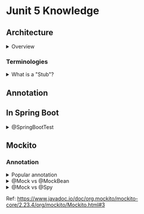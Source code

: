 # Junit 5 Knowledge
## Architecture
<details>
  <summary>Overview</summary>
  <br/>
  
  ![](images/detailed_JUnit_5_architecture.png)
  
  Ref: https://nipafx.dev/junit-5-architecture-jupiter/
  
</details>

### Terminologies

<details>
  <summary>What is a "Stub"?</summary>
  <br/>
  
  Stub objects provide canned responses (and can be autogenerated by helper libraries), but typically do not directly cause the unit test to fail.
  
  ```
  @Test
  public void whenUseSpyAnnotation_thenSpyIsInjectedCorrectly() {
      spiedList.add("one");
      spiedList.add("two");

      Mockito.verify(spiedList).add("one");
      Mockito.verify(spiedList).add("two");

      assertEquals(2, spiedList.size());

      Mockito.doReturn(100).when(spiedList).size(); \\stub
      assertEquals(100, spiedList.size());
  }
  ```
  
  Ref: https://stackoverflow.com/questions/463278/what-is-a-stub
</details>

## Annotation
## In Spring Boot

<details>
  <summary>@SpringBootTest</summary>
  <br/>
  
  Ref: https://reflectoring.io/spring-boot-test/
  
</details>

## Mockito
### Annotation
<details>
  <summary>Popular annotation</summary>
  <br/>
  
  Annotation | Description |
  --- | --- |
  @Mock | Use to create and inject mocked instances without having to call `Mockito.mock` manually. |
  @Spy | Part of the object will be mocked and part will use real method invocations. |
  @Captor | To capture **arguments** that are passed to the methods of mocked objects.  |
  @InjectMocks |  |
   
  + Ref: https://www.baeldung.com/mockito-annotations
  + Ref: https://medium.com/javarevisited/argument-capturing-a-must-know-unit-testing-technique-e88b3a6a6af1
  
</details>
<details>
  <summary>@Mock vs @MockBean</summary>
  <br/>
  
  **@Mock**
  
  This annotation is a shorthand for the `Mockito.mock()` method. The `Mockito.mock()` method allows us to create a mock object of a class or an interface. 
  
  **@MockBean**
  
  Use the `@MockBean` to add mock objects to the _Spring application context_.
   
  Ref: https://www.baeldung.com/java-spring-mockito-mock-mockbean
  
</details>
<details>
  <summary>@Mock vs @Spy</summary>
  <br/>
  
  Mock| Spy |
  --- | --- |
  A mock in mockito is a normal mock | A spy in mockito is a partial mock | A spy in mockito is a partial mock
  allows you to stub invocations; that is, return specific values out of method calls | part of the object will be mocked and part will use real method invocations
  
  _Example:_
  ```
    @Mock
    private List<String> mockList;
 
    @Spy
    private List<String> spyList = new ArrayList();
 
    @Test
    void testMockList() {
        //by default, calling the methods of mock object will do nothing
        mockList.add("test");

        Mockito.verify(mockList).add("test");
        assertEquals(0, mockList.size());
        assertNull(mockList.get(0));
    }
 
    @Test
    void testSpyList() {
        //spy object will call the real method when not stub
        spyList.add("test");

        Mockito.verify(spyList).add("test");
        assertEquals(1, spyList.size());
        assertEquals("test", spyList.get(0));
    }
  ```
  
  + Ref: https://dzone.com/articles/mockito-mock-vs-spy-in-spring-boot-tests#:~:text=A%20Mockito%20spy%20is%20a,therefore%20the%20term%20partial%20mock.
  + Ref: https://stackoverflow.com/questions/28295625/mockito-spy-vs-mock#:~:text=The%20difference%20is%20that%20in,call%20the%20real%20method%20behavior.
  
</details>

Ref: https://www.javadoc.io/doc/org.mockito/mockito-core/2.23.4/org/mockito/Mockito.html#3
